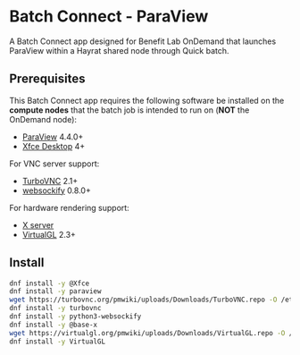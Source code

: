 # Batch Connect - ParaView

A Batch Connect app designed for Benefit Lab OnDemand that launches ParaView within a
Hayrat shared node through Quick batch.

## Prerequisites

This Batch Connect app requires the following software be installed on the
**compute nodes** that the batch job is intended to run on (**NOT** the
OnDemand node):

- [ParaView] 4.4.0+
- [Xfce Desktop] 4+

For VNC server support:

- [TurboVNC] 2.1+
- [websockify] 0.8.0+

For hardware rendering support:

- [X server]
- [VirtualGL] 2.3+

[Paraview]: https://www.paraview.org/
[Xfce Desktop]: https://xfce.org/
[TurboVNC]: http://www.turbovnc.org/
[websockify]: https://github.com/novnc/websockify
[X server]: https://www.x.org/
[VirtualGL]: http://www.virtualgl.org/
[Lmod]: https://www.tacc.utexas.edu/research-development/tacc-projects/lmod

## Install

```bash
dnf install -y @Xfce
dnf install -y paraview
wget https://turbovnc.org/pmwiki/uploads/Downloads/TurboVNC.repo -O /etc/yum.repos.d/TurboVNC.repo
dnf install -y turbovnc
dnf install -y python3-websockify
dnf install -y @base-x
wget https://virtualgl.org/pmwiki/uploads/Downloads/VirtualGL.repo -O /etc/yum.repos.d/VirtualGL.repo
dnf install -y VirtualGL
```
